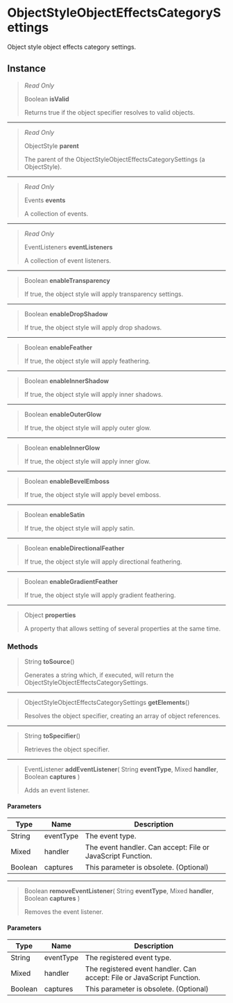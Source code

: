 # ObjectStyleObjectEffectsCategorySettings
Object style object effects category settings.

## Instance
> *Read Only* 
> 
> Boolean **isValid** 
>
> Returns true if the object specifier resolves to valid objects.
*** 
> *Read Only* 
> 
> ObjectStyle **parent** 
>
> The parent of the ObjectStyleObjectEffectsCategorySettings (a ObjectStyle).
*** 
> *Read Only* 
> 
> Events **events** 
>
> A collection of events.
*** 
> *Read Only* 
> 
> EventListeners **eventListeners** 
>
> A collection of event listeners.
*** 
> Boolean **enableTransparency** 
>
> If true, the object style will apply transparency settings.
*** 
> Boolean **enableDropShadow** 
>
> If true, the object style will apply drop shadows.
*** 
> Boolean **enableFeather** 
>
> If true, the object style will apply feathering.
*** 
> Boolean **enableInnerShadow** 
>
> If true, the object style will apply inner shadows.
*** 
> Boolean **enableOuterGlow** 
>
> If true, the object style will apply outer glow.
*** 
> Boolean **enableInnerGlow** 
>
> If true, the object style will apply inner glow.
*** 
> Boolean **enableBevelEmboss** 
>
> If true, the object style will apply bevel emboss.
*** 
> Boolean **enableSatin** 
>
> If true, the object style will apply satin.
*** 
> Boolean **enableDirectionalFeather** 
>
> If true, the object style will apply directional feathering.
*** 
> Boolean **enableGradientFeather** 
>
> If true, the object style will apply gradient feathering.
*** 
> Object **properties** 
>
> A property that allows setting of several properties at the same time.

### Methods
> String **toSource**()
> 
> Generates a string which, if executed, will return the ObjectStyleObjectEffectsCategorySettings.
*** 
> ObjectStyleObjectEffectsCategorySettings **getElements**()
> 
> Resolves the object specifier, creating an array of object references.
*** 
> String **toSpecifier**()
> 
> Retrieves the object specifier.
*** 
> EventListener **addEventListener**( String **eventType**, Mixed **handler**, Boolean **captures** )
> 
> Adds an event listener.
#### Parameters
| Type | Name | Description |
|---|---|---|
| String | eventType | The event type. |
| Mixed | handler | The event handler. Can accept: File or JavaScript Function. |
| Boolean | captures | This parameter is obsolete. (Optional) |

*** 
> Boolean **removeEventListener**( String **eventType**, Mixed **handler**, Boolean **captures** )
> 
> Removes the event listener.
#### Parameters
| Type | Name | Description |
|---|---|---|
| String | eventType | The registered event type. |
| Mixed | handler | The registered event handler. Can accept: File or JavaScript Function. |
| Boolean | captures | This parameter is obsolete. (Optional) |


